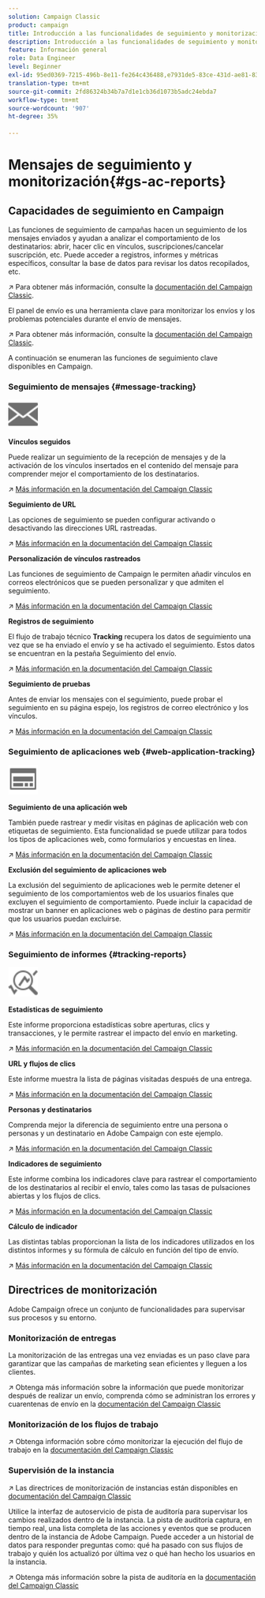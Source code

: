 ```yaml
---
solution: Campaign Classic
product: campaign
title: Introducción a las funcionalidades de seguimiento y monitorización
description: Introducción a las funcionalidades de seguimiento y monitorización
feature: Información general
role: Data Engineer
level: Beginner
exl-id: 95ed0369-7215-496b-8e11-fe264c436488,e7931de5-83ce-431d-ae81-83793d257550
translation-type: tm+mt
source-git-commit: 2fd86324b34b7a7d1e1cb36d1073b5adc24ebda7
workflow-type: tm+mt
source-wordcount: '907'
ht-degree: 35%

---
```


# Mensajes de seguimiento y monitorización{#gs-ac-reports}

## Capacidades de seguimiento en Campaign

Las funciones de seguimiento de campañas hacen un seguimiento de los mensajes enviados y ayudan a analizar el comportamiento de los destinatarios: abrir, hacer clic en vínculos, suscripciones/cancelar suscripción, etc. Puede acceder a registros, informes y métricas específicos, consultar la base de datos para revisar los datos recopilados, etc.

:arrow_upper_right:  Para obtener más información, consulte la [documentación del Campaign Classic](https://experienceleague.adobe.com/docs/campaign-classic/using/getting-started/profile-management/editing-a-profile.html?lang=en#tracking-tab).

El panel de envío es una herramienta clave para monitorizar los envíos y los problemas potenciales durante el envío de mensajes.

:arrow_upper_right: Para obtener más información, consulte la [documentación del Campaign Classic](https://experienceleague.adobe.com/docs/campaign-classic/using/sending-messages/monitoring-deliveries/delivery-dashboard.html?lang=en#sending-messages).

A continuación se enumeran las funciones de seguimiento clave disponibles en Campaign.

### Seguimiento de mensajes {#message-tracking}

<img src="assets/do-not-localize/icon-message-tracking.svg" width="60px">

**Vínculos seguidos**

Puede realizar un seguimiento de la recepción de mensajes y de la activación de los vínculos insertados en el contenido del mensaje para comprender mejor el comportamiento de los destinatarios.

:arrow_upper_right: [Más información en la documentación del Campaign Classic](https://experienceleague.adobe.com/docs/campaign-classic/using/sending-messages/tracking-messages/how-to-configure-tracked-links.html?lang=en#sending-messages)

**Seguimiento de URL**

Las opciones de seguimiento se pueden configurar activando o desactivando las direcciones URL rastreadas.

:arrow_upper_right: [Más información en la documentación del Campaign Classic](https://experienceleague.adobe.com/docs/campaign-classic/using/sending-messages/tracking-messages/personalizing-url-tracking.html?lang=en#sending-messages)


**Personalización de vínculos rastreados**

Las funciones de seguimiento de Campaign le permiten añadir vínculos en correos electrónicos que se pueden personalizar y que admiten el seguimiento.

:arrow_upper_right: [Más información en la documentación del Campaign Classic](https://experienceleague.adobe.com/docs/campaign-classic/using/sending-messages/tracking-messages/tracking-personalized-links/tracking-personalized-links.html?lang=en#sending-messages)

**Registros de seguimiento**

El flujo de trabajo técnico **Tracking** recupera los datos de seguimiento una vez que se ha enviado el envío y se ha activado el seguimiento. Estos datos se encuentran en la pestaña Seguimiento del envío.

:arrow_upper_right: [Más información en la documentación del Campaign Classic](https://experienceleague.adobe.com/docs/campaign-classic/using/sending-messages/tracking-messages/accessing-the-tracking-logs.html?lang=en#sending-messages)

**Seguimiento de pruebas**

Antes de enviar los mensajes con el seguimiento, puede probar el seguimiento en su página espejo, los registros de correo electrónico y los vínculos.

:arrow_upper_right: [Más información en la documentación del Campaign Classic](https://experienceleague.adobe.com/docs/campaign-classic/using/sending-messages/tracking-messages/testing-tracking.html?lang=en#sending-messages)

### Seguimiento de aplicaciones web {#web-application-tracking}

<img src="assets/do-not-localize/icon-web-app.svg" width="60px">

**Seguimiento de una aplicación web**

También puede rastrear y medir visitas en páginas de aplicación web con etiquetas de seguimiento. Esta funcionalidad se puede utilizar para todos los tipos de aplicaciones web, como formularios y encuestas en línea.

:arrow_upper_right: [Más información en la documentación del Campaign Classic](https://experienceleague.adobe.com/docs/campaign-classic/using/designing-content/web-applications/tracking-a-web-application.html?lang=en#designing-content)

**Exclusión del seguimiento de aplicaciones web**

La exclusión del seguimiento de aplicaciones web le permite detener el seguimiento de los comportamientos web de los usuarios finales que excluyen el seguimiento de comportamiento. Puede incluir la capacidad de mostrar un banner en aplicaciones web o páginas de destino para permitir que los usuarios puedan excluirse.

:arrow_upper_right: [Más información en la documentación del Campaign Classic](https://experienceleague.adobe.com/docs/campaign-classic/using/designing-content/web-applications/web-application-tracking-opt-out.html?lang=en#designing-content)

### Seguimiento de informes {#tracking-reports}

<img src="assets/do-not-localize/icon_monitor.svg" width="60px">

**Estadísticas de seguimiento**

Este informe proporciona estadísticas sobre aperturas, clics y transacciones, y le permite rastrear el impacto del envío en marketing.

:arrow_upper_right: [Más información en la documentación del Campaign Classic](https://experienceleague.adobe.com/docs/campaign-classic/using/sending-messages/tracking-messages/about-message-tracking.html?lang=en#tracking-reports)

**URL y flujos de clics**

Este informe muestra la lista de páginas visitadas después de una entrega.

:arrow_upper_right: [Más información en la documentación del Campaign Classic](https://experienceleague.adobe.com/docs/campaign-classic/using/reporting/reports-on-deliveries/delivery-reports.html?lang=en#urls-and-click-streams)

**Personas y destinatarios**

Comprenda mejor la diferencia de seguimiento entre una persona o personas y un destinatario en Adobe Campaign con este ejemplo.

:arrow_upper_right: [Más información en la documentación del Campaign Classic](https://experienceleague.adobe.com/docs/campaign-classic/using/reporting/reports-on-deliveries/person-people-recipients.html?lang=en#reporting)

**Indicadores de seguimiento**

Este informe combina los indicadores clave para rastrear el comportamiento de los destinatarios al recibir el envío, tales como las tasas de pulsaciones abiertas y los flujos de clics.

:arrow_upper_right: [Más información en la documentación del Campaign Classic](https://experienceleague.adobe.com/docs/campaign-classic/using/reporting/reports-on-deliveries/delivery-reports.html?lang=en#reporting)

**Cálculo de indicador**

Las distintas tablas proporcionan la lista de los indicadores utilizados en los distintos informes y su fórmula de cálculo en función del tipo de envío.

:arrow_upper_right: [Más información en la documentación del Campaign Classic](https://experienceleague.adobe.com/docs/campaign-classic/using/reporting/reports-on-deliveries/indicator-calculation.html?lang=en#reporting)

## Directrices de monitorización

Adobe Campaign ofrece un conjunto de funcionalidades para supervisar sus procesos y su entorno.

### Monitorización de entregas

La monitorización de las entregas una vez enviadas es un paso clave para garantizar que las campañas de marketing sean eficientes y lleguen a los clientes.

:arrow_upper_right: Obtenga más información sobre la información que puede monitorizar después de realizar un envío, comprenda cómo se administran los errores y cuarentenas de envío en la [documentación del Campaign Classic](https://experienceleague.adobe.com/docs/campaign-classic/using/sending-messages/monitoring-deliveries/about-delivery-monitoring.html?lang=en#sending-messages)

### Monitorización de los flujos de trabajo

:arrow_upper_right: Obtenga información sobre cómo monitorizar la ejecución del flujo de trabajo en la [documentación del Campaign Classic](https://experienceleague.adobe.com/docs/campaign-classic/using/automating-with-workflows/monitoring-workflows/monitoring-workflow-execution.html?lang=en#automating-with-workflows)

### Supervisión de la instancia

:arrow_upper_right: Las directrices de monitorización de instancias están disponibles en [documentación del Campaign Classic](https://experienceleague.adobe.com/docs/campaign-classic/using/monitoring-campaign-classic/introduction/monitoring-guidelines.html?lang=en#monitoring-campaign-classic)

Utilice la interfaz de autoservicio de pista de auditoría para supervisar los cambios realizados dentro de la instancia. La pista de auditoría captura, en tiempo real, una lista completa de las acciones y eventos que se producen dentro de la instancia de Adobe Campaign. Puede acceder a un historial de datos para responder preguntas como: qué ha pasado con sus flujos de trabajo y quién los actualizó por última vez o qué han hecho los usuarios en la instancia.

:arrow_upper_right: Obtenga más información sobre la pista de auditoría en la [documentación del Campaign Classic](https://experienceleague.adobe.com/docs/campaign-classic/using/monitoring-campaign-classic/production-procedures/audit-trail.html?lang=en#accessing-audit-trail)
